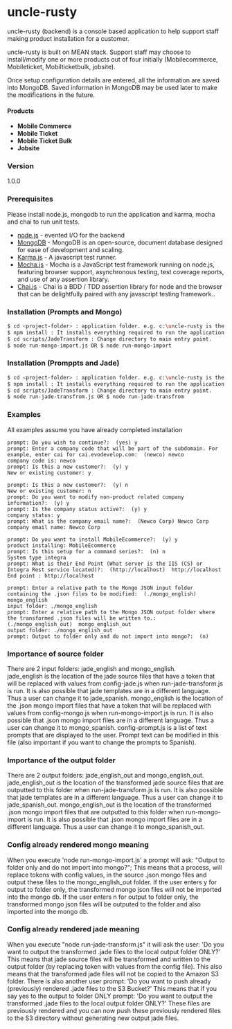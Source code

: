 # uncle-rusty

uncle-rusty (backend) is a console based application to help support staff making product installation for a customer.

uncle-rusty is built on MEAN stack. Support staff may choose to install/modify one or more products out of four initially (Mobilecommerce, Mobileticket, Mobilticketbulk, jobsite).

Once setup configuration details are entered, all the information are saved into MongoDB. Saved information in MongoDB may be used later to make the modifications in the future.

#### Products
* **Mobile Commerce**
* **Mobile Ticket**
* **Mobile Ticket Bulk**
* **Jobsite**

### Version
1.0.0

### Prerequisites

Please install node.js, mongodb to run the application and karma, mocha and chai to run unit tests. 

* [node.js] - evented I/O for the backend
* [MongoDB] - MongoDB is an open-source, document database designed for ease of development and scaling.
* [Karma.js] - A javascript test runner.
* [Mocha.js] - Mocha is a JavaScript test framework running on node.js, featuring browser support, asynchronous testing, test coverage reports, and use of any assertion library.
* [Chai.js] - Chai is a BDD / TDD assertion library for node and the browser that can be delightfully paired with any javascript testing framework..

### Installation (Prompts and Mongo)
```sh
$ cd <project-folder> : application folder. e.g. c:\uncle-rusty is the <project-folder>.
$ npm install : It installs everything required to run the application.
$ cd scripts/JadeTransform : Change directory to main entry point.
$ node run-mongo-import.js OR $ node run-mongo-import
```

### Installation (Promppts and Jade)
```sh
$ cd <project-folder> : application folder. e.g. c:\uncle-rusty is the <project-folder>.
$ npm install : It installs everything required to run the application.
$ cd scripts/JadeTransform : Change directory to main entry point.
$ node run-jade-transfrom.js OR $ node run-jade-transfrom
```

### Examples

All examples assume you have already completed installation
```
prompt: Do you wish to continue?:  (yes) y
prompt: Enter a company code that will be part of the subdomain. For example, enter cai for cai.evodevelop.com:  (newco) newco 
company code is: newco
prompt: Is this a new customer?:  (y) y
New or existing customer: y
```

```
prompt: Is this a new customer?:  (y) n
New or existing customer: n
prompt: Do you want to modify non-product related company information?:  (y) y
prompt: Is the company status active?:  (y) y
company status: y
prompt: What is the company email name?:  (Newco Corp) Newco Corp
company email name: Newco Corp
```

```
prompt: Do you want to install MobileEcommerce?:  (y) y
product installing: MobileEcommerce
prompt: Is this setup for a command series?:  (n) n
System type integra
prompt: What is their End Point (What server is the IIS (CS) or Integra Rest service located)?:  (http://localhost)  http://localhost
End point : http://localhost
```

```
prompt: Enter a relative path to the Mongo JSON input folder containing the .json files to be modified:  (./mongo_english) mongo_english
input folder: ./mongo_english
prompt: Enter a relative path to the Mongo JSON output folder where the transformed .json files will be written to.:  (./mongo_english_out)  mongo_english_out
output folder: ./mongo_english_out
prompt: Output to folder only and do not import into mongo?:  (n) 
```


   [MongoDB]: <http://www.mongodb.org/>
   [node.js]: <http://nodejs.org>
   [Karma.js]: <http://karma-runner.github.io/>
   [Mocha.js]: <http://mochajs.org/>
   [Chai.js]: <http://chaijs.com/>


### Importance of source folder

There are 2 input folders: jade_english and mongo_english.  
jade_english is the location of the jade source files that have a token that will be replaced with values from config-jade.js when run-jade-transform.js is run.
It is also possible that jade templates are in a different language.  Thus a user can change it to jade_spanish.
mongo_english is the location of the .json mongo import files that have a token that will be replaced with values from config-mongo.js when run-mongo-import.js is run.
It is also possible that .json mongo import files are in a different language.  Thus a user can change it to mongo_spanish.
config-prompt.js is a list of text prompts that are displayed to the user.  Prompt text can be modified in this file (also important if you want to change the prompts to Spanish).

### Importance of the output folder

There are 2 output folders: jade_english_out and mongo_english_out.  
jade_english_out is the location of the transformed jade source files that are outputted to this folder when run-jade-transform.js is run.
It is also possible that jade templates are in a different language.  Thus a user can change it to jade_spanish_out.
mongo_english_out is the location of the transformed .json mongo import files that are outputted to this folder when run-mongo-import is run.
It is also possible that .json mongo import files are in a different language.  Thus a user can change it to mongo_spanish_out.

### Config already rendered mongo meaning

When you execute 'node run-mongo-import.js' a prompt will ask:
"Output to folder only and do not import into mongo?";
This means that a process, will replace tokens with config values, in the source .json mongo files and output these files to the mongo_english_out folder. 
If the user enters y for output to folder only, the transformed mongo json files will not be imported into the mongo db.
If the user enters n for output to folder only, the transformed mongo json files will be outputed to the folder and also imported into the mongo db.

### Config already rendered jade meaning

When you execute "node run-jade-transform.js" it will ask the user:
'Do you want to output the transformed .jade files to the local output folder ONLY?'
This means that jade source files will be transformed and written to the output folder (by replacing token with values from the config file).
This also means that the transformed jade files will not be copied to the Amazon S3 folder.
There is also another user prompt:
'Do you want to push already (previously) rendered .jade files to the S3 Bucket?'
This means that if you say yes to the output to folder ONLY prompt:
'Do you want to output the transformed .jade files to the local output folder ONLY?'
These files are previously rendered and you can now push these previously rendered files to the S3 directory without generating new output jade files.

